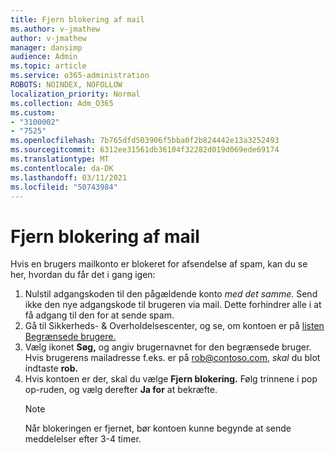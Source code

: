 ```yaml
---
title: Fjern blokering af mail
ms.author: v-jmathew
author: v-jmathew
manager: dansimp
audience: Admin
ms.topic: article
ms.service: o365-administration
ROBOTS: NOINDEX, NOFOLLOW
localization_priority: Normal
ms.collection: Adm_O365
ms.custom:
- "3100002"
- "7525"
ms.openlocfilehash: 7b765dfd503906f5bba0f2b824442e13a3252493
ms.sourcegitcommit: 6312ee31561db36104f32282d019d069ede69174
ms.translationtype: MT
ms.contentlocale: da-DK
ms.lasthandoff: 03/11/2021
ms.locfileid: "50743984"
---
```

# <a name="unblock-email"></a>Fjern blokering af mail

Hvis en brugers mailkonto er blokeret for afsendelse af spam, kan du se her, hvordan du får det i gang igen:

1. Nulstil adgangskoden til den pågældende konto *med det samme.* Send ikke den nye adgangskode til brugeren via mail. Dette forhindrer alle i at få adgang til den for at sende spam.
2. Gå til Sikkerheds- & Overholdelsescenter, og se, om kontoen er på [listen Begrænsede brugere.](https://protection.office.com/#/restrictedusers)
3. Vælg ikonet **Søg,** og angiv brugernavnet for den begrænsede bruger. Hvis brugerens mailadresse f.eks. er på rob@contoso.com, *skal* du blot indtaste **rob.**
4. Hvis kontoen er der, skal du vælge **Fjern blokering.** Følg trinnene i pop op-ruden, og vælg derefter **Ja for** at bekræfte.  
    > [!NOTE]
    > Når blokeringen er fjernet, bør kontoen kunne begynde at sende meddelelser efter 3-4 timer.

